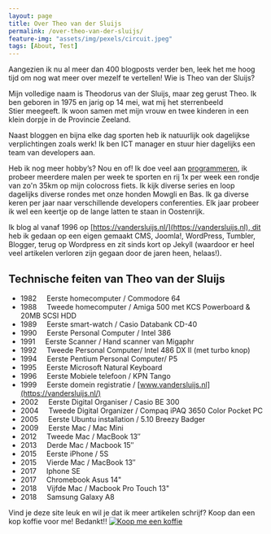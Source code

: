 ```yaml
---
layout: page
title: Over Theo van der Sluijs
permalink: /over-theo-van-der-sluijs/
feature-img: "assets/img/pexels/circuit.jpeg"
tags: [About, Test]
---
```


Aangezien ik nu al meer dan 400 blogposts verder ben, leek het me hoog tijd om nog wat meer over mezelf te vertellen! Wie is Theo van der Sluijs?

Mijn volledige naam is Theodorus van der Sluijs, maar zeg gerust Theo. Ik ben geboren in 1975 en jarig op 14 mei, wat mij het sterrenbeeld Stier meegeeft. Ik woon samen met mijn vrouw en twee kinderen in een klein dorpje in de Provincie Zeeland.

Naast bloggen en bijna elke dag sporten heb ik natuurlijk ook dagelijkse verplichtingen zoals werk! Ik ben ICT manager en stuur hier dagelijks een team van developers aan.

Heb ik nog meer hobby’s? Nou en of! Ik doe veel aan [programmeren](https://www.purepython.org), ik probeer meerdere malen per week te sporten en rij 1x per week een rondje van zo'n 35km op mijn colocross fiets. Ik kijk diverse series en loop dagelijks diverse rondes met onze honden Mowgli en Bas. Ik ga diverse keren per jaar naar verschillende developers conferenties. Elk jaar probeer ik wel een keertje op de lange latten te staan in Oostenrijk.

Ik blog al vanaf 1996 op [https://vandersluijs.nl/](https://vandersluijs.nl), dit heb ik gedaan op een eigen gemaakt CMS, Joomla!, WordPress, Tumbler, Blogger, terug op Wordpress en zit sinds kort op Jekyll (waardoor er heel veel artikelen verloren zijn gegaan door de jaren heen, helaas!).

Technische feiten van Theo van der Sluijs
------------------------------------------

*   1982     Eerste homecomputer / Commodore 64
*   1988     Tweede homecomputer / Amiga 500 met KCS Powerboard & 20MB SCSI HDD
*   1989     Eerste smart-watch / Casio Databank CD-40
*   1990     Eerste Personal Computer / Intel 386
*   1991     Eerste Scanner / Hand scanner van Migaphr
*   1992     Tweede Personal Computer/ Intel 486 DX II (met turbo knop)
*   1994     Eerste Pentium Personal Computer/ P5
*   1995     Eerste Microsoft Natural Keyboard
*   1996     Eerste Mobiele telefoon / KPN Tango
*   1999     Eerste domein registratie / [www.vandersluijs.nl](https://vandersluijs.nl/)
*   2002     Eerste Digital Organiser / Casio BE 300
*   2004     Tweede Digital Organizer / Compaq iPAQ 3650 Color Pocket PC
*   2005     Eerste Ubuntu installation / 5.10 Breezy Badger
*   2009     Eerste Mac / Mac Mini
*   2012     Tweede Mac / MacBook 13″
*   2013     Derde Mac / Macbook 15″
*   2015     Eerste iPhone / 5S
*   2015     Vierde Mac / MacBook 13″
*   2017     Iphone SE
*   2017     Chromebook Asus 14"
*   2018     Vijfde Mac / Macbook Pro Touch 13"
*   2018     Samsung Galaxy A8

Vind je deze site leuk en wil je dat ik meer artikelen schrijf? Koop dan een kop koffie voor me! Bedankt!!
<a href="https://www.buymeacoffee.com/itheo" target="_blank"><img src="https://www.buymeacoffee.com/assets/img/custom_images/orange_img.png" alt="Koop me een koffie" style="height: auto !important;width: auto !important;" ></a>